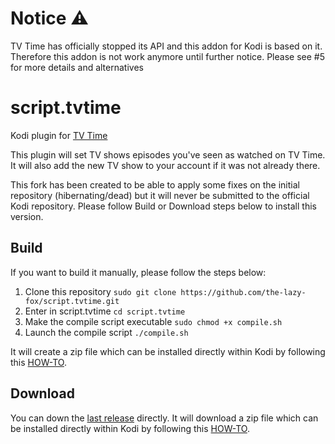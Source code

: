 # Notice ⚠️
TV Time has officially stopped its API and this addon for Kodi is based on it. Therefore this addon is not work anymore until further notice.
Please see #5 for more details and alternatives

# script.tvtime

Kodi plugin for [TV Time](http://www.tvtime.com)

This plugin will set TV shows episodes you've seen as watched on TV Time.
It will also add the new TV show to your account if it was not already there.

This fork has been created to be able to apply some fixes on the initial repository (hibernating/dead) but it will never be  submitted to the official Kodi repository.
Please follow Build or Download steps below to install this version.

## Build

If you want to build it manually, please follow the steps below:

1. Clone this repository `sudo git clone https://github.com/the-lazy-fox/script.tvtime.git`
2. Enter in script.tvtime `cd script.tvtime`
3. Make the compile script executable `sudo chmod +x compile.sh`
4. Launch the compile script `./compile.sh`

It will create a zip file which can be installed directly within Kodi by following this [HOW-TO](https://kodi.wiki/view/Add-on_manager#How_to_install_from_a_ZIP_file).

## Download

You can down the [last release](https://github.com/alxlaxv/script.tvtime/releases/latest) directly.
It will download a zip file which can be installed directly within Kodi by following this [HOW-TO](https://kodi.wiki/view/Add-on_manager#How_to_install_from_a_ZIP_file).
